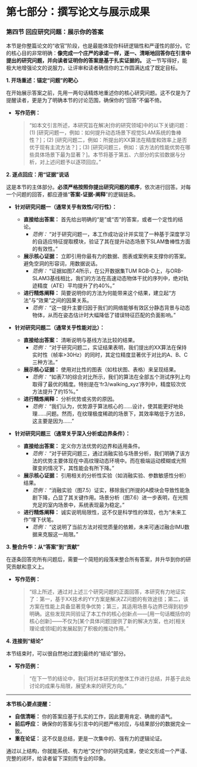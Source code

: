 # **第七部分：撰写论文与展示成果**

### **第四节 回应研究问题：展示你的答案**

本节是你整篇论文的“收官”阶段，也是最能体现你科研逻辑性和严谨性的部分。它的核心目的非常明确：**像完成一个庄严的承诺一样，逐一、清晰地回答你在引言中提出的研究问题，并向读者证明你的答案是基于扎实证据的。** 这一节写得好，能极大地增强论文的说服力，让评审和读者确信你的工作圆满达成了既定目标。

**1. 开场重述：锚定“问题”的靶心**

在开始展示答案之前，先用一两句话精炼地重述你的核心研究问题。这不仅是为了提醒读者，更是为了明确本节的讨论范围，确保你的“回答”不偏不倚。

* **写作范例：**
    > “如本文引言所述，本研究旨在解决[你的研究领域]中的以下关键问题：(1) [研究问题一，例如：如何提升动态场景下视觉SLAM系统的鲁棒性？]；(2) [研究问题二，例如：所提出的XX算法在精度和效率上是否优于现有主流方法？]；(3) [研究问题三，例如：该方法的性能优势在哪些具体场景下最为显著？]。本节将基于第五、六部分的实验数据与分析，对上述问题予以逐项回应。”

**2. 逐点回应：用“证据”说话**

这是本节的主体部分。**必须严格按照你提出研究问题的顺序**，依次进行回答。对每一个问题的回答，都应遵循“**答案-证据-阐释**”的逻辑链条。

* **针对研究问题一（通常关乎有效性/可行性）：**
  * **直接给出答案：** 首先给出明确的“是”或“否”的答案，或者一个定性的结论。
    * *范例：* “对于研究问题一，本工作成功设计并实现了一种基于深度学习的自适应特征提取模块，验证了其在提升动态场景下SLAM鲁棒性方面的有效性。”
  * **展示核心证据：** 立即引用你最有力的数据、图表或案例来支撑你的答案。避免空洞的形容词，用数据说话。
    * *范例：* “证据如图7.4所示，在公开数据集TUM RGB-D上，与ORB-SLAM3基线相比，我们的方法在高速动态物体干扰的序列中，绝对轨迹精度（ATE）平均提升了约40%。”
  * **进行精炼阐释：** 简要说明你的方法为何能带来这个结果，建立起“方法”与“效果”之间的因果关系。
    * *范例：* “这一提升主要归因于我们的网络能够有效区分静态背景与动态物体，从而在姿态估计时大幅降低了错误特征匹配的负面影响。”

* **针对研究问题二（通常关乎性能对比）：**
  * **直接给出答案：** 清晰说明与基线方法比较的结果。
    * *范例：* “对于研究问题二，实证结果表明，我们提出的XX算法在保持实时性（帧率>30Hz）的同时，其定位精度显著优于对比的A、B、C三种方法。”
  * **展示核心证据：** 使用对比性的图表（如柱状图、表格）来呈现结果。
    * *范例：* “如表7.1的综合对比所示，我们的算法在全部五个测试序列上均取得了最优的精度。特别是在‘fr3/walking_xyz’序列中，精度较次优方法提升了约15%。”
  * **进行精炼阐释：** 分析优势或劣势的原因。
    * *范例：* “我们认为，优势源于算法核心的……设计，使其能更好地处理……问题。然而，在纹理极度稀疏的场景下，其效率略低于方法B，这主要是因为……”

* **针对研究问题三（通常关乎深入分析或边界条件）：**
  * **直接给出答案：** 定义你方法优势的边界和适用条件。
    * *范例：* “对于研究问题三，通过消融实验与场景分析，我们明确了该方法的优势主要体现在中高纹理动态环境中。而在极端运动模糊或光照骤变的情况下，其性能会有所下降。”
  * **展示核心证据：** 引用相关的分析性实验（如消融实验、参数敏感性分析）结果。
    * *范例：* “消融实验（图7.5）证实，移除我们所提的A模块会导致性能急剧下降，凸显了其关键作用。场景分析（图7.6）进一步表明，在光照充足的室内场景中，系统表现最为稳定。”
  * **进行精炼阐释：** 诚实说明局限性，这不仅是科学性的体现，也为“未来工作”埋下伏笔。
    * *范例：* “这说明了当前方法对视觉质量的依赖，未来可通过融合IMU数据来克服这一局限。”

**3. 整合升华：从“答案”到“贡献”**

在逐条回答完所有问题后，需要一个简短的段落来整合所有答案，并升华到你的研究贡献和意义上。

* **写作范例：**
    > “综上所述，通过对上述三个研究问题的正面回答，本研究有力地证实了：第一，基于XX技术的YY方案是解决ZZ问题的有效途径；第二，该方案在性能上具备显著竞争优势；第三，其适用场景与边界已得到初步明确。这些发现共同验证了本工作的核心创新点——[用一句话概括你的核心创新]——不仅为[某个具体问题]提供了新的解决方案，也对[相关理论或领域]的发展起到了积极的推动作用。”

**4. 连接到“结论”**

本节结束时，可以很自然地过渡到最终的“结论”部分。

* **写作范例：**
    > “在下一节的结论中，我们将对本研究的整体工作进行总结，并基于此处讨论的成果与局限，展望未来的研究方向。”

---

**本节核心要点提醒：**

* **自信清晰：** 你的答案应基于扎实的工作，因此要用肯定、确凿的语气。
* **前后呼应：** 确保你的答案与引言中的问题严格对应，与结果部分的数据完全一致。
* **重在论证：** 这不仅是总结，更是一次集中的、强有力的逻辑论证。

通过以上结构，你就能系统、有力地“交付”你的研究成果，使论文形成一个严谨、完整的闭环，给读者留下深刻而专业的印象。
